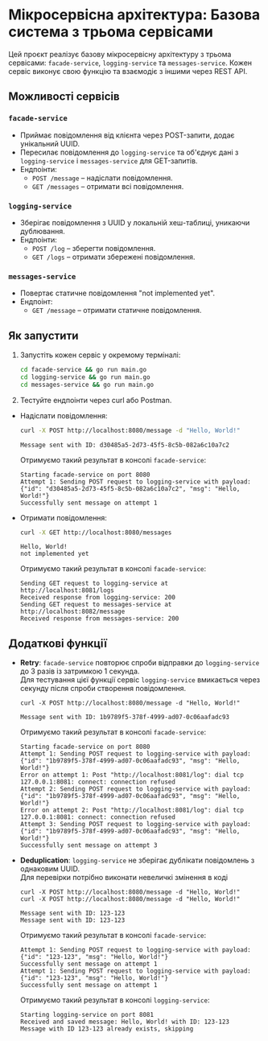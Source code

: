 # Мікросервісна архітектура: Базова система з трьома сервісами

Цей проєкт реалізує базову мікросервісну архітектуру з трьома сервісами: `facade-service`, `logging-service` та `messages-service`. Кожен сервіс виконує свою функцію та взаємодіє з іншими через REST API.

## Можливості сервісів

### `facade-service`
- Приймає повідомлення від клієнта через POST-запити, додає унікальний UUID.
- Пересилає повідомлення до `logging-service` та об'єднує дані з `logging-service` і `messages-service` для GET-запитів.
- Ендпоінти:
  - `POST /message` – надіслати повідомлення.
  - `GET /messages` – отримати всі повідомлення.

### `logging-service`
- Зберігає повідомлення з UUID у локальній хеш-таблиці, уникаючи дублювання.
- Ендпоінти:
  - `POST /log` – зберегти повідомлення.
  - `GET /logs` – отримати збережені повідомлення.

### `messages-service`
- Повертає статичне повідомлення "not implemented yet".
- Ендпоінт:
  - `GET /message` – отримати статичне повідомлення.

## Як запустити

1. Запустіть кожен сервіс у окремому терміналі:
   ```bash
   cd facade-service && go run main.go
   cd logging-service && go run main.go
   cd messages-service && go run main.go
   ```

2. Тестуйте ендпоінти через curl або Postman.
- Надіслати повідомлення:
   ```bash
   curl -X POST http://localhost:8080/message -d "Hello, World!"
   ```
   ```
   Message sent with ID: d30485a5-2d73-45f5-8c5b-082a6c10a7c2
   ```
   Отримуємо такий результат в консолі `facade-service`:
   ```
   Starting facade-service on port 8080
   Attempt 1: Sending POST request to logging-service with payload: {"id": "d30485a5-2d73-45f5-8c5b-082a6c10a7c2", "msg": "Hello, World!"}
   Successfully sent message on attempt 1
   ```

- Отримати повідомлення:
   ```bash
   curl -X GET http://localhost:8080/messages
   ```
   ```
   Hello, World!
   not implemented yet
   ```
   Отримуємо такий результат в консолі `facade-service`:
   ```
   Sending GET request to logging-service at http://localhost:8081/logs
   Received response from logging-service: 200
   Sending GET request to messages-service at http://localhost:8082/message
   Received response from messages-service: 200
   ```

## Додаткові функції
- **Retry**: `facade-service` повторює спроби відправки до `logging-service` до 3 разів із затримкою 1 секунда.  
   Для тестування цієї функції сервіс `logging-service` вмикається через секунду після спроби створення повідомлення.
   ```
   curl -X POST http://localhost:8080/message -d "Hello, World!"
   ```
   ```
   Message sent with ID: 1b9789f5-378f-4999-ad07-0c06aafadc93
   ```
   Отримуємо такий результат в консолі `facade-service`:
   ```
   Starting facade-service on port 8080
   Attempt 1: Sending POST request to logging-service with payload: {"id": "1b9789f5-378f-4999-ad07-0c06aafadc93", "msg": "Hello, World!"}
   Error on attempt 1: Post "http://localhost:8081/log": dial tcp 127.0.0.1:8081: connect: connection refused
   Attempt 2: Sending POST request to logging-service with payload: {"id": "1b9789f5-378f-4999-ad07-0c06aafadc93", "msg": "Hello, World!"}
   Error on attempt 2: Post "http://localhost:8081/log": dial tcp 127.0.0.1:8081: connect: connection refused
   Attempt 3: Sending POST request to logging-service with payload: {"id": "1b9789f5-378f-4999-ad07-0c06aafadc93", "msg": "Hello, World!"}
   Successfully sent message on attempt 3
   ```

- **Deduplication**: `logging-service` не зберігає дублікати повідомлень з однаковим UUID.  
   Для перевірки потрібно виконати невеличкі змінення в коді
   ```
   curl -X POST http://localhost:8080/message -d "Hello, World!"
   curl -X POST http://localhost:8080/message -d "Hello, World!"
   ```
   ```
   Message sent with ID: 123-123
   Message sent with ID: 123-123
   ```
   Отримуємо такий результат в консолі `facade-service`:
   ```
   Attempt 1: Sending POST request to logging-service with payload: {"id": "123-123", "msg": "Hello, World!"}
   Successfully sent message on attempt 1
   Attempt 1: Sending POST request to logging-service with payload: {"id": "123-123", "msg": "Hello, World!"}
   Successfully sent message on attempt 1
   ```
   Отримуємо такий результат в консолі `logging-service`:
   ```
   Starting logging-service on port 8081
   Received and saved message: Hello, World! with ID: 123-123
   Message with ID 123-123 already exists, skipping
   ```